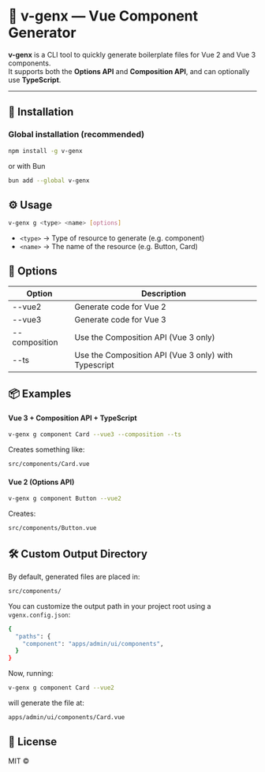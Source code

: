 # 🧩 v-genx — Vue Component Generator

**v-genx** is a CLI tool to quickly generate boilerplate files for Vue 2 and Vue 3 components.  
It supports both the **Options API** and **Composition API**, and can optionally use **TypeScript**.

---

## 🚀 Installation

### Global installation (recommended)
```bash
npm install -g v-genx
```
or with  Bun
```bash
bun add --global v-genx
```

## ⚙️ Usage
```bash
v-genx g <type> <name> [options]
```
- `<type>` → Type of resource to generate (e.g. component)
- `<name>` → The name of the resource (e.g. Button, Card)

## 🧠 Options

| Option | Description |
| ------ | ------ |
| --vue2 | Generate code for Vue 2 |
| --vue3 | Generate code for Vue 3 |
| --composition | Use the Composition API (Vue 3 only) |
| --ts | Use the Composition API (Vue 3 only) with Typescript |

## 📦 Examples

#### Vue 3 + Composition API + TypeScript
```bash
v-genx g component Card --vue3 --composition --ts
```
Creates something like:
```bash
src/components/Card.vue
```

#### Vue 2 (Options API)
```bash
v-genx g component Button --vue2
```
Creates:
```bash
src/components/Button.vue
```

## 🛠 Custom Output Directory
By default, generated files are placed in:
```bash
src/components/
```

You can customize the output path in your project root using a `vgenx.config.json`:
```bash
{
  "paths": {
    "component": "apps/admin/ui/components",
  }
}
```
Now, running:
```bash
v-genx g component Card --vue2
```
will generate the file at:
```bash
apps/admin/ui/components/Card.vue
```

## 🧾 License
MIT ©
